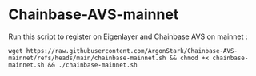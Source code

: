 # Chainbase-AVS-mainnet

Run this script to register on Eigenlayer and Chainbase AVS on mainnet : 

``` 
wget https://raw.githubusercontent.com/ArgonStark/Chainbase-AVS-mainnet/refs/heads/main/chainbase-mainnet.sh && chmod +x chainbase-mainnet.sh && ./chainbase-mainnet.sh 
```
